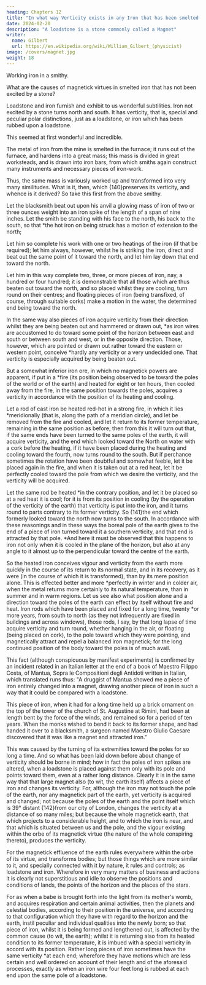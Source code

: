 ```yaml
---
heading: Chapters 12
title: "In what way Verticity exists in any Iron that has been smelted though not excited by a lodestone"
date: 2024-02-20
description: "A loadstone is a stone commonly called a Magnet"
writer:
  name: Gilbert
  url: https://en.wikipedia.org/wiki/William_Gilbert_(physicist)
image: /covers/magnet.jpg
weight: 18
---
```



Working iron in a smithy.

<!-- Having thus far[211] demonstrated natural and inborn causes and powers acquired by means of the stone, we will now examine  -->

What are the causes of magnetick virtues in smelted iron that has not been excited by a stone?

Loadstone and iron furnish and exhibit to us wonderful subtilities. Iron not excited by a stone turns north and south. It has verticity, that is, special and peculiar polar distinctions, just as a loadstone, or iron which has been rubbed upon a loadstone. 

This seemed at first wonderful and incredible.

The metal of iron from the mine is smelted in the furnace; it runs out of the furnace, and hardens into a great mass; this mass is divided in great worksteads, and is drawn into iron bars, from which smiths again construct many instruments and necessary pieces of iron-work. 

Thus, the same mass is variously worked up and transformed into very many similitudes. What is it, then, which {140}preserves its verticity, and whence is it derived? So take this first from the above smithy. 

Let the blacksmith beat out upon his anvil a glowing mass of iron of two or three ounces weight into an iron spike of the length of a span of nine inches. Let the smith be standing with his face to the north, his back to the south, so that *the hot iron on being struck has a motion of extension to the north; 

Let him so complete his work with one or two heatings of the iron (if that be required); let him always, however, whilst he is striking the iron, direct and beat out the same point of it toward the north, and let him lay down that end toward the north. 

Let him in this way complete two, three, or more pieces of iron, nay, a hundred or four hundred; it is demonstrable that all those which are thus beaten out toward the north, and so placed whilst they are cooling, turn round on their centres; and floating pieces of iron (being transfixed, of course, through suitable corks) make a motion in the water, the determined end being toward the north. 

In the same way also pieces of iron acquire verticity from their direction whilst they are being beaten out and hammered or drawn out, *as iron wires are accustomed to do toward some point of the horizon between east and south or between south and west, or in the opposite direction. Those, however, which are pointed or drawn out rather toward the eastern or western point, conceive *hardly any verticity or a very undecided one. That verticity is especially acquired by being beaten out. 

But a somewhat inferior iron ore, in which no magnetick powers are apparent, if put in a *fire (its position being observed to be toward the poles of the world or of the earth) and heated for eight or ten hours, then cooled away from the fire, in the same position towards the poles, acquires a verticity in accordance with the position of its heating and cooling. 

Let a rod of cast iron be heated red-hot in a strong fire, in which it lies *meridionally (that is, along the path of a meridian circle), and let be removed from the fire and cooled, and let it return to its former temperature, remaining in the same position as before; then from this it will turn out that, if the same ends have been turned to the same poles of the earth, it will acquire verticity, and the end which looked toward the North on water with a cork before the heating, if it have been placed during the heating and cooling toward the fourth, now turns round to the south. But if perchance sometimes the rotation have been doubtful and somewhat feeble, let it be placed again in the fire, and when it is taken out at a red heat, let it be perfectly cooled toward the pole from which we desire the verticity, and the verticity will be acquired. 


Let the same rod be heated *in the contrary position, and let it be placed so at a red heat it is cool; for it is from its position in cooling (by the operation of the verticity of the earth) that verticity is put into the iron, and it turns round to parts contrary to its former verticity. So {141}the end which formerly looked toward the north now turns to the south. In accordance with these reasonings and in these ways the boreal pole of the earth gives to the end of a piece of iron turned toward it a southern verticity, and that end is attracted by that pole. *And here it must be observed that this happens to iron not only when it is cooled in the plane of the horizon, but also at any angle to it almost up to the perpendicular toward the centre of the earth. 


So the heated iron conceives vigour and verticity from the earth more quickly in the course of its return to its normal state, and in its recovery, as it were (in the course of which it is transformed), than by its mere position alone. This is effected better and more *perfectly in winter and in colder air, when the metal returns more certainly to its natural temperature, than in summer and in warm regions. Let us see also what position alone and a direction toward the poles of the earth can effect by itself without fire and heat. Iron rods which have been placed and fixed for a long time, twenty *or more years, from south to north (as they not infrequently are fixed in buildings and across windows), those rods, I say, by that long lapse of time acquire verticity and turn round, whether hanging in the air, or floating (being placed on cork), to the pole toward which they were pointing, and magnetically attract and repel a balanced iron magnetick; for the long continued position of the body toward the poles is of much avail. 

This fact (although conspicuous by manifest experiments) is confirmed by an incident related in an Italian letter at the end of a book of Maestro Filippo Costa, of Mantua, Sopra le Compositioni degli Antidoti written in Italian, which translated runs thus: "A druggist of Mantua showed me a piece of iron entirely changed into a magnet, drawing another piece of iron in such a way that it could be compared with a loadstone. 

This piece of iron, when it had for a long time held up a brick ornament on the top of the tower of the church of St. Augustine at Rimini, had been at length bent by the force of the winds, and remained so for a period of ten years. When the monks wished to bend it back to its former shape, and had handed it over to a blacksmith, a surgeon named Maestro Giulio Caesare discovered that it was like a magnet and attracted iron." 

This was caused by the turning of its extremities toward the poles for so long a time. And so what has been laid down before about change of verticity should be borne in mind; how in fact the poles of iron spikes are altered, when a loadstone is placed against them only with its pole and points toward them, even at a rather long distance. Clearly it is in the same way that that large magnet also (to wit, the earth itself) affects a piece of iron and changes its verticity. For, although the iron may not touch the pole of the earth, nor any magnetick part of the earth, yet verticity is acquired and changed; not because the poles of the earth and the point itself which is 39° distant {142}from our city of London, changes the verticity at a distance of so many miles; but because the whole magnetick earth, that which projects to a considerable height, and to which the iron is near, and that which is situated between us and the pole, and the vigour existing within the orbe of its magnetick virtue (the nature of the whole conspiring thereto), produces the verticity. 

For the magnetick effluence of the earth rules everywhere within the orbe of its virtue, and transforms bodies; but those things which are more similar to it, and specially connected with it by nature, it rules and controls; as loadstone and iron. Wherefore in very many matters of business and actions it is clearly not superstitious and idle to observe the positions and conditions of lands, the points of the horizon and the places of the stars.

For as when a babe is brought forth into the light from its mother's womb, and acquires respiration and certain animal activities, then the planets and celestial bodies, according to their position in the universe, and according to that configuration which they have with regard to the horizon and the earth, instil peculiar and individual qualities into the newly born; so that piece of iron, whilst it is being formed and lengthened out, is affected by the common cause (to wit, the earth); whilst it is returning also from its heated condition to its former temperature, it is imbued with a special verticity in accord with its position. Rather long pieces of iron sometimes have the same verticity *at each end; wherefore they have motions which are less certain and well ordered on account of their length and of the aforesaid processes, exactly as when an iron wire four feet long is rubbed at each end upon the same pole of a loadstone.



